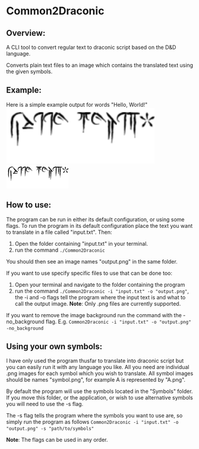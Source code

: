# Common2Draconic

## Overview:
A CLI tool to convert regular text to draconic script based on the D&amp;D language.

Converts plain text files to an image which contains the translated text using the given symbols.

## Example:
Here is a simple example output for words "Hello, World!"
</br>
<img src=/example.png width=400 alt="Example of draconic script image output for the words 'Hello, World!'"/>
![Example of draconic script image output for the words, "Hello, World!"](/example.png)

## How to use:
The program can be run in either its default configuration, or using some flags.
To run the program in its default configuration place the text you want to translate in a file called "input.txt".
Then:
1. Open the folder containing "input.txt" in your terminal.
2. run the command `./Common2Draconic`

You should then see an image names "output.png" in the same folder.

If you want to use specify specific files to use that can be done too:
1. Open your terminal and navigate to the folder containing the program
2. run the command `./Common2Draconic -i "input.txt" -o "output.png"`, the -i and -o flags tell the program where the input text is and what to call the output image.
**Note**: Only .png files are currently supported.

If you want to remove the image background run the command with the -no_background flag. E.g. `Common2Draconic -i "input.txt" -o "output.png" -no_background`

## Using your own symbols:
I have only used the program thusfar to translate into draconic script but you can easily run it with any language you like. All you need are individual .png images for each symbol which you wish to translate. All symbol images should be names "symbol.png", for example A is represented by "A.png".

By default the program will use the symbols located in the "Symbols" folder. If you move this folder, or the application, or wish to use alternative symbols you will need to use the -s flag.

The -s flag tells the program where the symbols you want to use are, so simply run the program as follows `Common2Draconic -i "input.txt" -o "output.png" -s "path/to/symbols"`

**Note**: The flags can be used in any order.
